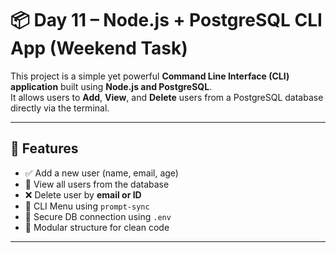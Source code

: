 # 📦 Day 11 – Node.js + PostgreSQL CLI App (Weekend Task)

This project is a simple yet powerful **Command Line Interface (CLI) application** built using **Node.js and PostgreSQL**.  
It allows users to **Add**, **View**, and **Delete** users from a PostgreSQL database directly via the terminal.

---

## 🧩 Features

- ✅ Add a new user (name, email, age)
- 📃 View all users from the database
- ❌ Delete user by **email or ID**
- 🔄 CLI Menu using `prompt-sync`
- 🔐 Secure DB connection using `.env`
- 🔗 Modular structure for clean code

---